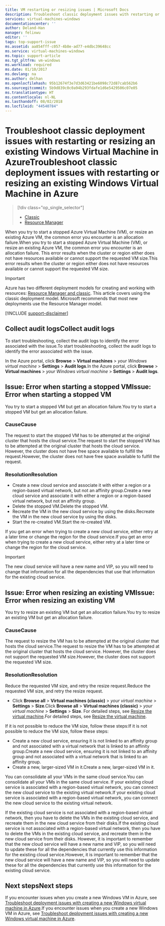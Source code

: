 ```yaml
---
title: VM restarting or resizing issues | Microsoft Docs
description: Troubleshoot classic deployment issues with restarting or resizing an existing Windows Virtual Machine in Azure
services: virtual-machines-windows
documentationcenter: ''
author: Deland-Han
manager: felixwu
editor: ''
tags: top-support-issue
ms.assetid: aa854fff-c057-4b8e-ad77-e4dbc39648cc
ms.service: virtual-machines-windows
ms.topic: support-article
ms.tgt_pltfrm: vm-windows
ms.workload: required
ms.date: 01/10/2017
ms.devlang: na
ms.author: delhan
ms.openlocfilehash: 95b12674f3e7d3d63421be6098c72d87cab562b6
ms.sourcegitcommit: 5b9d839c0c0a94b293fdafe1d6e5429506c07e05
ms.translationtype: HT
ms.contentlocale: nl-NL
ms.lasthandoff: 08/02/2018
ms.locfileid: "44540784"
---
```

# <a name="troubleshoot-classic-deployment-issues-with-restarting-or-resizing-an-existing-windows-virtual-machine-in-azure"></a><span data-ttu-id="631c3-103">Troubleshoot classic deployment issues with restarting or resizing an existing Windows Virtual Machine in Azure</span><span class="sxs-lookup"><span data-stu-id="631c3-103">Troubleshoot classic deployment issues with restarting or resizing an existing Windows Virtual Machine in Azure</span></span>
> [!div class="op_single_selector"]
> * [Classic](virtual-machines-windows-classic-restart-resize-error-troubleshooting.md)
> * [Resource Manager](../restart-resize-error-troubleshooting.md?toc=%2fazure%2fvirtual-machines%2fwindows%2ftoc.json)
> 
> 

<span data-ttu-id="631c3-106">When you try to start a stopped Azure Virtual Machine (VM), or resize an existing Azure VM, the common error you encounter is an allocation failure.</span><span class="sxs-lookup"><span data-stu-id="631c3-106">When you try to start a stopped Azure Virtual Machine (VM), or resize an existing Azure VM, the common error you encounter is an allocation failure.</span></span> <span data-ttu-id="631c3-107">This error results when the cluster or region either does not have resources available or cannot support the requested VM size.</span><span class="sxs-lookup"><span data-stu-id="631c3-107">This error results when the cluster or region either does not have resources available or cannot support the requested VM size.</span></span>

> [!IMPORTANT]
> Azure has two different deployment models for creating and working with resources:  [Resource Manager and classic](../../../azure-resource-manager/resource-manager-deployment-model.md).  This article covers using the classic deployment model. Microsoft recommends that most new deployments use the Resource Manager model.
> 
> 

[!INCLUDE [support-disclaimer](../../../../includes/support-disclaimer.md)]

## <a name="collect-audit-logs"></a><span data-ttu-id="631c3-111">Collect audit logs</span><span class="sxs-lookup"><span data-stu-id="631c3-111">Collect audit logs</span></span>
<span data-ttu-id="631c3-112">To start troubleshooting, collect the audit logs to identify the error associated with the issue.</span><span class="sxs-lookup"><span data-stu-id="631c3-112">To start troubleshooting, collect the audit logs to identify the error associated with the issue.</span></span>

<span data-ttu-id="631c3-113">In the Azure portal, click **Browse** > **Virtual machines** > *your Windows virtual machine* > **Settings** > **Audit logs**.</span><span class="sxs-lookup"><span data-stu-id="631c3-113">In the Azure portal, click **Browse** > **Virtual machines** > *your Windows virtual machine* > **Settings** > **Audit logs**.</span></span>

## <a name="issue-error-when-starting-a-stopped-vm"></a><span data-ttu-id="631c3-114">Issue: Error when starting a stopped VM</span><span class="sxs-lookup"><span data-stu-id="631c3-114">Issue: Error when starting a stopped VM</span></span>
<span data-ttu-id="631c3-115">You try to start a stopped VM but get an allocation failure.</span><span class="sxs-lookup"><span data-stu-id="631c3-115">You try to start a stopped VM but get an allocation failure.</span></span>

### <a name="cause"></a><span data-ttu-id="631c3-116">Cause</span><span class="sxs-lookup"><span data-stu-id="631c3-116">Cause</span></span>
<span data-ttu-id="631c3-117">The request to start the stopped VM has to be attempted at the original cluster that hosts the cloud service.</span><span class="sxs-lookup"><span data-stu-id="631c3-117">The request to start the stopped VM has to be attempted at the original cluster that hosts the cloud service.</span></span> <span data-ttu-id="631c3-118">However, the cluster does not have free space available to fulfill the request.</span><span class="sxs-lookup"><span data-stu-id="631c3-118">However, the cluster does not have free space available to fulfill the request.</span></span>

### <a name="resolution"></a><span data-ttu-id="631c3-119">Resolution</span><span class="sxs-lookup"><span data-stu-id="631c3-119">Resolution</span></span>
* <span data-ttu-id="631c3-120">Create a new cloud service and associate it with either a region or a region-based virtual network, but not an affinity group.</span><span class="sxs-lookup"><span data-stu-id="631c3-120">Create a new cloud service and associate it with either a region or a region-based virtual network, but not an affinity group.</span></span>
* <span data-ttu-id="631c3-121">Delete the stopped VM.</span><span class="sxs-lookup"><span data-stu-id="631c3-121">Delete the stopped VM.</span></span>
* <span data-ttu-id="631c3-122">Recreate the VM in the new cloud service by using the disks.</span><span class="sxs-lookup"><span data-stu-id="631c3-122">Recreate the VM in the new cloud service by using the disks.</span></span>
* <span data-ttu-id="631c3-123">Start the re-created VM.</span><span class="sxs-lookup"><span data-stu-id="631c3-123">Start the re-created VM.</span></span>

<span data-ttu-id="631c3-124">If you get an error when trying to create a new cloud service, either retry at a later time or change the region for the cloud service.</span><span class="sxs-lookup"><span data-stu-id="631c3-124">If you get an error when trying to create a new cloud service, either retry at a later time or change the region for the cloud service.</span></span>

> [!IMPORTANT]
> The new cloud service will have a new name and VIP, so you will need to change that information for all the dependencies that use that information for the existing cloud service.
> 
> 

## <a name="issue-error-when-resizing-an-existing-vm"></a><span data-ttu-id="631c3-126">Issue: Error when resizing an existing VM</span><span class="sxs-lookup"><span data-stu-id="631c3-126">Issue: Error when resizing an existing VM</span></span>
<span data-ttu-id="631c3-127">You try to resize an existing VM but get an allocation failure.</span><span class="sxs-lookup"><span data-stu-id="631c3-127">You try to resize an existing VM but get an allocation failure.</span></span>

### <a name="cause"></a><span data-ttu-id="631c3-128">Cause</span><span class="sxs-lookup"><span data-stu-id="631c3-128">Cause</span></span>
<span data-ttu-id="631c3-129">The request to resize the VM has to be attempted at the original cluster that hosts the cloud service.</span><span class="sxs-lookup"><span data-stu-id="631c3-129">The request to resize the VM has to be attempted at the original cluster that hosts the cloud service.</span></span> <span data-ttu-id="631c3-130">However, the cluster does not support the requested VM size.</span><span class="sxs-lookup"><span data-stu-id="631c3-130">However, the cluster does not support the requested VM size.</span></span>

### <a name="resolution"></a><span data-ttu-id="631c3-131">Resolution</span><span class="sxs-lookup"><span data-stu-id="631c3-131">Resolution</span></span>
<span data-ttu-id="631c3-132">Reduce the requested VM size, and retry the resize request.</span><span class="sxs-lookup"><span data-stu-id="631c3-132">Reduce the requested VM size, and retry the resize request.</span></span>

* <span data-ttu-id="631c3-133">Click **Browse all** > **Virtual machines (classic)** > *your virtual machine* > **Settings** > **Size**.</span><span class="sxs-lookup"><span data-stu-id="631c3-133">Click **Browse all** > **Virtual machines (classic)** > *your virtual machine* > **Settings** > **Size**.</span></span> <span data-ttu-id="631c3-134">For detailed steps, see [Resize the virtual machine](https://msdn.microsoft.com/library/dn168976.aspx).</span><span class="sxs-lookup"><span data-stu-id="631c3-134">For detailed steps, see [Resize the virtual machine](https://msdn.microsoft.com/library/dn168976.aspx).</span></span>

<span data-ttu-id="631c3-135">If it is not possible to reduce the VM size, follow these steps:</span><span class="sxs-lookup"><span data-stu-id="631c3-135">If it is not possible to reduce the VM size, follow these steps:</span></span>

* <span data-ttu-id="631c3-136">Create a new cloud service, ensuring it is not linked to an affinity group and not associated with a virtual network that is linked to an affinity group.</span><span class="sxs-lookup"><span data-stu-id="631c3-136">Create a new cloud service, ensuring it is not linked to an affinity group and not associated with a virtual network that is linked to an affinity group.</span></span>
* <span data-ttu-id="631c3-137">Create a new, larger-sized VM in it.</span><span class="sxs-lookup"><span data-stu-id="631c3-137">Create a new, larger-sized VM in it.</span></span>

<span data-ttu-id="631c3-138">You can consolidate all your VMs in the same cloud service.</span><span class="sxs-lookup"><span data-stu-id="631c3-138">You can consolidate all your VMs in the same cloud service.</span></span> <span data-ttu-id="631c3-139">If your existing cloud service is associated with a region-based virtual network, you can connect the new cloud service to the existing virtual network.</span><span class="sxs-lookup"><span data-stu-id="631c3-139">If your existing cloud service is associated with a region-based virtual network, you can connect the new cloud service to the existing virtual network.</span></span>

<span data-ttu-id="631c3-140">If the existing cloud service is not associated with a region-based virtual network, then you have to delete the VMs in the existing cloud service, and recreate them in the new cloud service from their disks.</span><span class="sxs-lookup"><span data-stu-id="631c3-140">If the existing cloud service is not associated with a region-based virtual network, then you have to delete the VMs in the existing cloud service, and recreate them in the new cloud service from their disks.</span></span> <span data-ttu-id="631c3-141">However, it is important to remember that the new cloud service will have a new name and VIP, so you will need to update these for all the dependencies that currently use this information for the existing cloud service.</span><span class="sxs-lookup"><span data-stu-id="631c3-141">However, it is important to remember that the new cloud service will have a new name and VIP, so you will need to update these for all the dependencies that currently use this information for the existing cloud service.</span></span>

## <a name="next-steps"></a><span data-ttu-id="631c3-142">Next steps</span><span class="sxs-lookup"><span data-stu-id="631c3-142">Next steps</span></span>
<span data-ttu-id="631c3-143">If you encounter issues when you create a new Windows VM in Azure, see [Troubleshoot deployment issues with creating a new Windows virtual machine in Azure](../troubleshoot-deployment-new-vm.md?toc=%2fazure%2fvirtual-machines%2fwindows%2ftoc.json).</span><span class="sxs-lookup"><span data-stu-id="631c3-143">If you encounter issues when you create a new Windows VM in Azure, see [Troubleshoot deployment issues with creating a new Windows virtual machine in Azure](../troubleshoot-deployment-new-vm.md?toc=%2fazure%2fvirtual-machines%2fwindows%2ftoc.json).</span></span>

